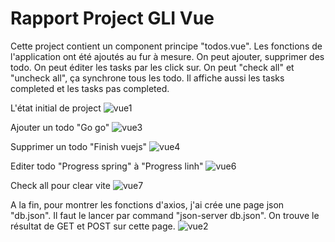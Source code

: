 # Rapport Project GLI Vue 

Cette project contient un component principe "todos.vue". Les fonctions de l'application ont été ajoutés au fur à mesure. 
On peut ajouter, supprimer des todo. 
On peut éditer les tasks par les click sur.
On peut "check all" et "uncheck all", ça synchrone tous les todo.
Il affiche aussi les tasks completed et les tasks pas completed.

L'état initial de project
![vue1](https://user-images.githubusercontent.com/50320578/99127293-3bcfcc80-2608-11eb-8f06-54cabc707e04.png)


Ajouter un todo "Go go"
![vue3](https://user-images.githubusercontent.com/50320578/99128238-a1bd5380-260a-11eb-91ed-0e89cabddb71.png)


Supprimer un todo "Finish vuejs"
![vue4](https://user-images.githubusercontent.com/50320578/99128239-a255ea00-260a-11eb-8109-2fb5f996aef1.png)


Editer todo "Progress spring" à "Progress linh"
![vue6](https://user-images.githubusercontent.com/50320578/99128423-0b3d6200-260b-11eb-8084-5e5fe31dd6a0.png)


Check all pour clear vite
![vue7](https://user-images.githubusercontent.com/50320578/99128426-0bd5f880-260b-11eb-9dab-959cda1be6dc.png)


A la fin, pour montrer les fonctions d'axios, j'ai crée une page json "db.json". Il faut le lancer par command "json-server db.json". On trouve le résultat de GET et POST sur cette page.
![vue2](https://user-images.githubusercontent.com/50320578/99127766-6706eb80-2609-11eb-9cf6-a314189e6434.png)


